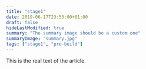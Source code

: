 ```yaml
---
title: "stage1"
date: 2019-06-17T23:53:00+01:00
draft: false
hideLastModified: true
summary: "The summary image should be a custom one"
summaryImage: "summary.jpg"
tags: ["stage1", "pre-build"]
---
```


This is the real text of the article. 
